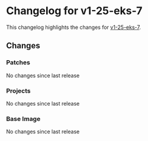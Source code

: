 # Changelog for v1-25-eks-7

This changelog highlights the changes for [v1-25-eks-7](https://github.com/aws/eks-distro/tree/v1-25-eks-7).

## Changes

### Patches
No changes since last release

### Projects
No changes since last release

### Base Image
No changes since last release

